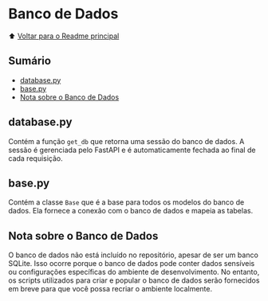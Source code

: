 # Banco de Dados

⬆️ [Voltar para o Readme principal](../../README.md)

## Sumário

- [database.py](#databasepy)
- [base.py](#basepy)
- [Nota sobre o Banco de Dados](#nota-sobre-o-banco-de-dados)

## database.py

Contém a função `get_db` que retorna uma sessão do banco de dados. A sessão é gerenciada pelo FastAPI e é automaticamente fechada ao final de cada requisição.

## base.py

Contém a classe `Base` que é a base para todos os modelos do banco de dados. Ela fornece a conexão com o banco de dados e mapeia as tabelas.

## Nota sobre o Banco de Dados

O banco de dados não está incluído no repositório, apesar de ser um banco SQLite. Isso ocorre porque o banco de dados pode conter dados sensíveis ou configurações específicas do ambiente de desenvolvimento. No entanto, os scripts utilizados para criar e popular o banco de dados serão fornecidos em breve para que você possa recriar o ambiente localmente.
